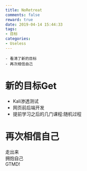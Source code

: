 ```yaml
---
title: NoRetreat
comments: false
reward: true
date: 2019-04-14 15:44:33
tags:
- 目标
categories:
- Useless
---
```

```
- 看清了新的目标
- 再次相信自己
```
<!-- more -->

# 新的目标Get

- Kali渗透测试
- 网页前后端开发
- 提前学习之后的几门课程:随机过程 

# 再次相信自己

走出来  
拥抱自己  
GTMD!
